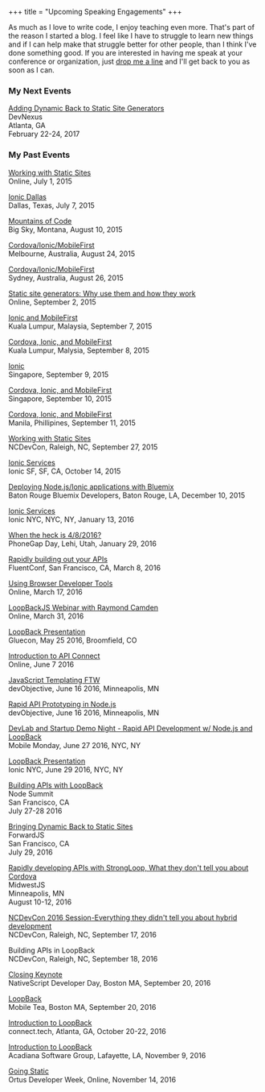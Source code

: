 +++
title = "Upcoming Speaking Engagements"
+++

As much as I love to write code, I enjoy teaching even more. That's part of the reason
I started a blog. I feel like I have to struggle to learn new things and if I can help
 make that struggle better for other people, than I think I've done something good.
 If you are interested in having me speak at your conference or organization,
 just <a href="/contact">drop me a line</a> and
 I'll get back to you as soon as I can.

<h3>My Next Events</h3>

<p>
<a href="https://www.devnexus.com/s/index">Adding Dynamic Back to Static Site Generators</a><br/>
DevNexus<br/>
Atlanta, GA<br/>
February 22-24, 2017
</p>

<h3>My Past Events</h3>

<a href="https://plus.google.com/u/0/events/cj9gq79q1nei2fmksdmhbjkkt1o">Working with Static Sites</a><br/>Online, July 1, 2015

<a href="http://www.meetup.com/ionic_dallas/events/223045527/">Ionic Dallas</a><br/>Dallas, Texas, July 7, 2015

<a href="http://www.netc2015.org/">Mountains of Code</a><br/>Big Sky, Montana, August 10, 2015

<a href="http://www.meetup.com/Melbourne-IBM-Open-Cloud-Meetup/events/224710657/">Cordova/Ionic/MobileFirst</a><br/>Melbourne, Australia, August 24, 2015

<a href="http://www.meetup.com/Sydney-IBM-Open-Cloud-Meetup/events/224710686/">Cordova/Ionic/MobileFirst</a><br/>Sydney, Australia, August 26, 2015

<a href="http://www.oreilly.com/pub/e/3438">Static site generators: Why use them and how they work</a><br/>Online, September 2, 2015

<a href="http://www.meetup.com/mybluemix/events/224783610/">Ionic and MobileFirst</a><br/>Kuala Lumpur, Malaysia, September 7, 2015</a>

<a href="http://www.meetup.com/mybluemix/events/224783628/">Cordova, Ionic, and MobileFirst</a><br/>Kuala Lumpur, Malysia, September 8, 2015</a>

<a href="http://www.meetup.com/bluemixsg/events/224365620/">Ionic</a><br/>Singapore, September 9, 2015

<a href="http://www.meetup.com/bluemixsg/events/224877089/">Cordova, Ionic, and MobileFirst</a><br/>Singapore, September 10, 2015

<a href="http://www.meetup.com/Manila-IBM-Bluemix-Cloud-Computing-and-PaaS-Meetup/events/224664318/">Cordova, Ionic, and MobileFirst</a><br/>Manila, Phillipines, September 11, 2015

<a href="http://ncdevcon.com/">Working with Static Sites</a><br/>NCDevCon, Raleigh, NC, September 27, 2015</a>

<a href="http://www.meetup.com/Ionic-SF/events/225612872/">Ionic Services</a><br/>
Ionic SF, SF, CA, October 14, 2015</a>

<a href="http://www.meetup.com/Bluemix-Developers-in-Baton-Rouge/events/226909006/">Deploying Node.js/Ionic applications with Bluemix</a><br/>
Baton Rouge Bluemix Developers, Baton Rouge, LA, December 10, 2015

<a href="http://www.meetup.com/Ionic-NYC-Meetup/events/227161281/">Ionic Services</a><br/>
Ionic NYC, NYC, NY, January 13, 2016

<a href="http://pgday.phonegap.com/">When the heck is 4/8/2016?</a><br/>
PhoneGap Day, Lehi, Utah, January 29, 2016

<a href="http://conferences.oreilly.com/fluent/javascript-html-us">Rapidly building out your APIs</a><br/>
FluentConf, San Francisco, CA, March 8, 2016</a>

<a href="https://plus.google.com/events/cp7o1hqo4afsq334ps60lhvhdt0">Using Browser Developer Tools</a><br/>
Online, March 17, 2016

<a href="https://www.eventbrite.com/e/loopbackjs-webinar-with-raymond-camden-tickets-22784668557?aff=wraymond">LoopBackJS Webinar with Raymond Camden</a><br/>
Online, March 31, 2016

<a href="http://gluecon.com/">LoopBack Presentation</a><br/>
Gluecon, May 25 2016, Broomfield, CO

<a href="https://strongloop.com/strongblog/webcast-introduction-to-ibm-api-connect/">Introduction to API Connect</a><br/>
Online, June 7 2016

<a href="http://www.devobjective.com/schedule/javascript-templating-ftw/">JavaScript Templating FTW</a><br/>
devObjective, June 16 2016, Minneapolis, MN

<a href="http://www.devobjective.com/schedule/rapid-api-prototyping-in-node-js/">Rapid API Prototyping in Node.js</a><br/>
devObjective, June 16 2016, Minneapolis, MN

<a href="http://www.meetup.com/Mobile-Monday-New-York-City/events/231130196/">DevLab and Startup Demo Night - Rapid API Development w/ Node.js and LoopBack</a><br/>
Mobile Monday, June 27 2016, NYC, NY

<a href="http://www.meetup.com/Ionic-NYC-Meetup/events/231217932/">LoopBack Presentation</a><br/>
Ionic NYC, June 29 2016, NYC, NY

<a href="http://nodesummit.com/">Building APIs with LoopBack</a><br/>
Node Summit<br/>
San Francisco, CA<br/>
July 27-28 2016

<a href="https://forwardjs.com/">Bringing Dynamic Back to Static Sites</a><br/>
ForwardJS<br/>
San Francisco, CA<br/>
July 29, 2016

<a href="http://midwestjs.com/">Rapidly developing APIs with StrongLoop, What they don't tell you about Cordova</a><br/>
MidwestJS<br/>
Minneapolis, MN<br/>
August 10-12, 2016

<a href="http://ncdevcon.com/post.cfm/ncdevcon-2016-session-everything-they-didn-t-tell-you-about-hybrid-development">NCDevCon 2016 Session-Everything they didn't tell you about hybrid development</a><br/>
NCDevCon, Raleigh, NC, September 17, 2016

Building APIs in LoopBack<br/>
NCDevCon, Raleigh, NC, September 18, 2016

<a href="http://developerday.nativescript.org/">Closing Keynote</a><br/>
NativeScript Developer Day, Boston MA, September 20, 2016

<a href="http://www.meetup.com/mobiletea/events/233772912/">LoopBack</a><br/>
Mobile Tea, Boston MA, September 20, 2016

<a href="http://connect.tech/">Introduction to LoopBack</a><br/>
connect.tech, Atlanta, GA, October 20-22, 2016

<a href="https://acadianasoftwaregroup.org/#/">Introduction to LoopBack</a><br/>
Acadiana Software Group, Lafayette, LA, November 9, 2016

<a href="https://www.ortussolutions.com/odw/sessions/77">Going Static</a><br/>
Ortus Developer Week, Online, November 14, 2016

